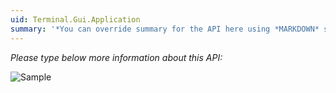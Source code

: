 ```yaml
---
uid: Terminal.Gui.Application
summary: '*You can override summary for the API here using *MARKDOWN* syntax'
---
```


*Please type below more information about this API:*

![Sample](images/sample.png)
